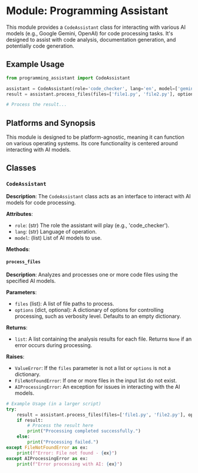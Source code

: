 # Module: Programming Assistant

This module provides a `CodeAssistant` class for interacting with various AI models (e.g., Google Gemini, OpenAI) for code processing tasks.  It's designed to assist with code analysis, documentation generation, and potentially code generation.

## Example Usage

```python
from programming_assistant import CodeAssistant

assistant = CodeAssistant(role='code_checker', lang='en', model=['gemini'])
result = assistant.process_files(files=['file1.py', 'file2.py'], options={'verbosity': 'high'})

# Process the result...
```

## Platforms and Synopsis

This module is designed to be platform-agnostic, meaning it can function on various operating systems. Its core functionality is centered around interacting with AI models.


## Classes

### `CodeAssistant`

**Description**: The `CodeAssistant` class acts as an interface to interact with AI models for code processing.

**Attributes**:
- `role`: (str) The role the assistant will play (e.g., 'code_checker').
- `lang`: (str) Language of operation.
- `model`: (list) List of AI models to use.

**Methods**:

#### `process_files`

**Description**: Analyzes and processes one or more code files using the specified AI models.

**Parameters**:
- `files` (list): A list of file paths to process.
- `options` (dict, optional): A dictionary of options for controlling processing, such as verbosity level. Defaults to an empty dictionary.


**Returns**:
- `list`: A list containing the analysis results for each file.  Returns `None` if an error occurs during processing.

**Raises**:
- `ValueError`: If the `files` parameter is not a list or `options` is not a dictionary.
- `FileNotFoundError`: If one or more files in the input list do not exist.
- `AIProcessingError`: An exception for issues in interacting with the AI models.


```python
# Example Usage (in a larger script)
try:
    result = assistant.process_files(files=['file1.py', 'file2.py'], options={'verbosity': 'high'})
    if result:
        # Process the result here
        print("Processing completed successfully.")
    else:
        print("Processing failed.")
except FileNotFoundError as ex:
    print(f"Error: File not found - {ex}")
except AIProcessingError as ex:
    print(f"Error processing with AI: {ex}")
```
```
```


```python

```
```python

```
```python

```
```


```
```
```
```
```
```
```
```
```
```